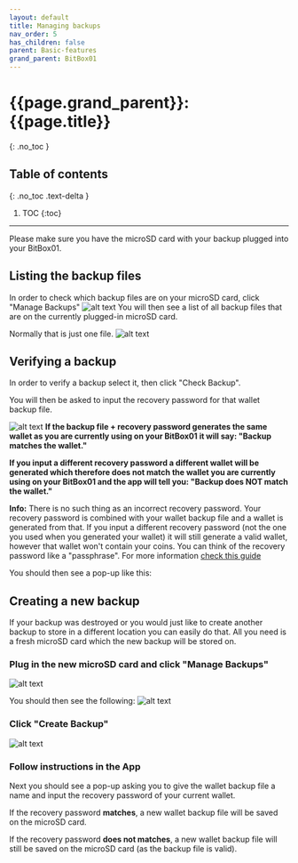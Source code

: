 ```yaml
---
layout: default
title: Managing backups
nav_order: 5
has_children: false
parent: Basic-features
grand_parent: BitBox01
---
```


# {{page.grand_parent}}: {{page.title}}
{: .no_toc }

## Table of contents
{: .no_toc .text-delta }

1. TOC
{:toc}

---
Please make sure you have the microSD card with your backup plugged into your BitBox01.
## Listing the backup files
In order to check which backup files are on your microSD card, click "Manage Backups"
![alt text]({{site.baseurl}}/assets/images/BitBox01_random/bb01_device_settings1.png )
You will then see a list of all backup files that are on the currently plugged-in microSD card.

Normally that is just one file.
![alt text]({{site.baseurl}}/assets/images/BitBox01_random/bb01_backup1.png  )

## Verifying a backup
In order to verify a backup select it, then click "Check Backup".

You will then be asked to input the recovery password for that wallet backup file.

![alt text]({{site.baseurl}}/assets/images/BitBox01_random/bb01_backup2.png  )
**If the backup file + recovery password generates the same wallet as you are currently using on your BitBox01 it will say: "Backup matches the wallet."**

**If you input a different recovery password a different wallet will be generated which therefore does not match the wallet you are currently using on your BitBox01 and the app will tell you: "Backup does NOT match the wallet."**

**Info:** There is no such thing as an incorrect recovery password. Your recovery password is combined with your wallet backup file and a wallet is generated from that. If you input a different recovery password (not the one you used when you generated your wallet) it will still generate a valid wallet, however that wallet won't contain your coins. You can think of the recovery password like a "passphrase". For more information [check this guide]({{site.baseurl}}/bitbox02/Advanced-features/passphrase/ )

You should then see a pop-up like this:

## Creating a new backup
If your backup was destroyed or you would just like to create another backup to store in a different location you can easily do that. All you need is a fresh microSD card which the new backup will be stored on.

### Plug in the new microSD card and click "Manage Backups"
![alt text]({{site.baseurl}}/assets/images/BitBox01_random/bb01_device_settings1.png )

You should then see the following:
![alt text]({{site.baseurl}}/assets/images/BitBox02_backups/backups4.png   )

### Click "Create Backup"
![alt text]({{site.baseurl}}/assets/images/BitBox02_backups/backups5.png   )

### Follow instructions in the App
Next you should see a pop-up asking you to give the wallet backup file a name and input the recovery password of your current wallet.

If the recovery password **matches**, a new wallet backup file will be saved on the microSD card.

If the recovery password **does not matches**, a new wallet backup file will still be saved on the microSD card (as the backup file is valid).
